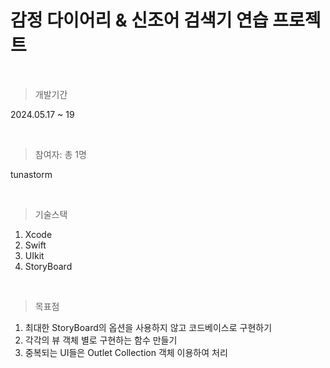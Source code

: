# 감정 다이어리 & 신조어 검색기 연습 프로젝트
<br>

> 개발기간

2024.05.17 ~ 19

<br>

> 참여자: 총 1명

tunastorm

<br>

> 기술스택

1. Xcode
3. Swift
4. UIkit
5. StoryBoard

<br>

> 목표점

1. 최대한 StoryBoard의 옵션을 사용하지 않고 코드베이스로 구현하기
2. 각각의 뷰 객체 별로 구현하는 함수 만들기
3. 중복되는 UI들은 Outlet Collection 객체 이용하여 처리
